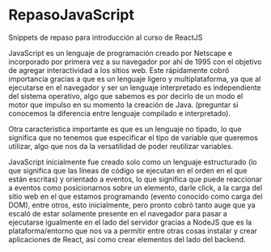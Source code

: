 # RepasoJavaScript
Snippets de repaso para introducción al curso de ReactJS

JavaScript es un lenguaje de programación creado por Netscape e incorporado por primera vez a su navegador por ahí de 1995 con el objetivo de agregar interactividad a los sitios web. Este rápidamente cobró importancia gracias a que es un lenguaje ligero y multiplataforma, ya que al ejecutarse en el navegador y ser un lenguaje interpretado es independiente del sistema operativo, algo que sabemos es por decirlo de un modo el motor que impulso en su momento la creación de Java. (preguntar si conocemos la diferencia entre lenguaje compilado e interpretado).

Otra característica importante es que es un lenguaje no tipado, lo que significa que  no tenemos que especificar el tipo de variable que queremos utilizar, algo que nos da la versatilidad de poder reutilizar variables.

JavaScript inicialmente fue creado solo como un lenguaje estructurado (lo que significa que las líneas de código se ejecutan en el orden en el que están escritas) y orientado a eventos, lo que significa que puede reaccionar a eventos como posicionarnos sobre un elemento, darle click, a  la carga del sitio web en el que estamos programando (evento conocido como carga del DOM), entre otros, esto inicialmente, pero pronto cobró tanto auge que ya escaló de estar solamente presente en el navegador para pasar a ejecutarse igualmente en el lado del servidor gracias a NodeJS que es la plataforma/entorno que nos va a permitir entre otras cosas instalar y crear aplicaciones de React, así como crear elementos del lado del backend.